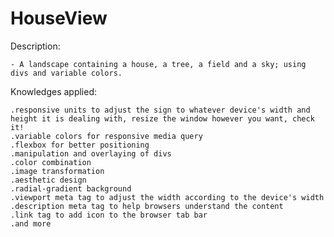 # HouseView
 
 Description: 
 
    - A landscape containing a house, a tree, a field and a sky; using divs and variable colors.

Knowledges applied:

    .responsive units to adjust the sign to whatever device's width and height it is dealing with, resize the window however you want, check it!
    .variable colors for responsive media query 
    .flexbox for better positioning
    .manipulation and overlaying of divs
    .color combination
    .image transformation
    .aesthetic design
    .radial-gradient background
    .viewport meta tag to adjust the width according to the device's width
    .description meta tag to help browsers understand the content
    .link tag to add icon to the browser tab bar
    .and more
